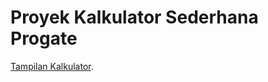 # Proyek Kalkulator Sederhana Progate
[Tampilan Kalkulator](https://sans0205.github.io/ProjectCalculator/).

